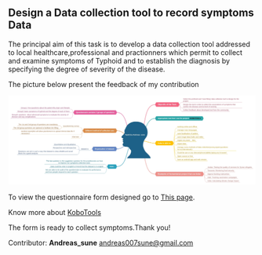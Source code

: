 <h2>Design a Data collection tool to record symptoms Data</h2>
<p>The principal aim of this task is to develop a data collection tool addressed to local healthcare,professional and practionners which permit to collect and examine symptoms of Typhoid and to establish the diagnosis by specifying the  degree of severity of the disease. </p>
<p>The picture below present the feedback of my contribution</p>

<img src="Feedback.jpg"
Alt="Feedback">


To view the questionnaire form designed go to [This page](https://ee.humanitarianresponse.info/x/BPctGlyz).

 Know more about [KoboTools](https://www.kobotoolbox.org/)
 
The form is ready to collect symptoms.Thank you!

Contributor: **Andreas_sune**
<andreas007sune@gmail.com>

